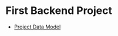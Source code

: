 # First Backend Project

- [Project Data Model](https://app.eraser.io/workspace/YtPqZ1VogxGy1jzIDkzj)